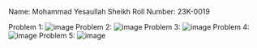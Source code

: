 Name: Mohammad Yesaullah Sheikh
Roll Number: 23K-0019

Problem 1: ![image](https://github.com/Yesaullah/PfFall23/assets/142867724/a1c0771a-2001-46cf-b573-b468e463e2f1)
Problem 2: ![image](https://github.com/Yesaullah/PfFall23/assets/142867724/02919c2d-97d9-4c01-84ec-5fe829bd0021)
Problem 3: ![image](https://github.com/Yesaullah/PfFall23/assets/142867724/1ffb67e4-e750-4e56-8230-dd520350d088)
Problem 4: ![image](https://github.com/Yesaullah/PfFall23/assets/142867724/aac7a5f3-236d-4d3d-859e-e54ba6f0bc10)
Problem 5: ![image](https://github.com/Yesaullah/PfFall23/assets/142867724/1974c34c-ed7a-4624-9b98-a8dc127cf116)
